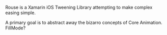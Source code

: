 Rouse is a Xamarin iOS Tweening Library attempting to make complex easing simple. 

A primary goal is to abstract away the bizarro concepts of Core Animation. FillMode?